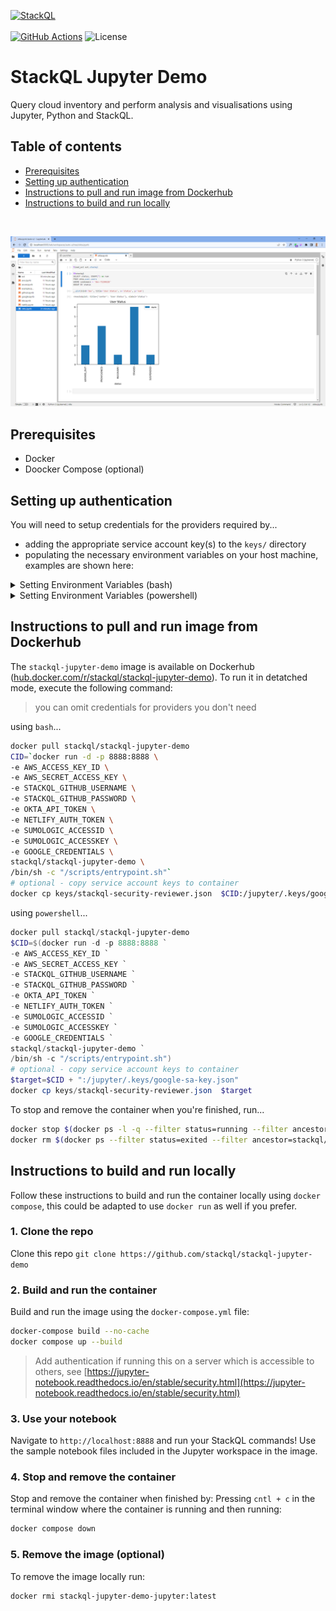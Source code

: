 [![StackQL](https://stackql.io/img/stackql-logo-bold.png)](https://stackql.io/)  
<br />
[![GitHub Actions](https://github.com/stackql/stackql-jupyter-demo/actions/workflows/main.yml/badge.svg?branch=main)](https://github.com/stackql/stackql-jupyter-demo/actions/workflows/main.yml)
![License](https://img.shields.io/github/license/stackql/stackql)

# StackQL Jupyter Demo

Query cloud inventory and perform analysis and visualisations using Jupyter, Python and StackQL.

## Table of contents

<!--ts-->
   * [Prerequisites](#prerequisites)
   * [Setting up authentication](#setting-up-authentication)
   * [Instructions to pull and run image from Dockerhub](#instructions-to-pull-and-run-image-from-dockerhub)
   * [Instructions to build and run locally](#instructions-to-build-and-run-locally)
<!--te-->  

<br />

![StackQL Jupyter](images/stackql-jupyter.png)

## Prerequisites

- Docker
- Doocker Compose (optional)

## Setting up authentication

You will need to setup credentials for the providers required by... 
- adding the appropriate service account key(s) to the `keys/` directory 
- populating the necessary environment variables on your host machine, examples are shown here:

<details>
<summary>Setting Environment Variables (bash)</summary>
<p>

```bash
export AWS_ACCESS_KEY_ID=YOURACCESSKEYID
export AWS_SECRET_ACCESS_KEY=YOURSECRETACCESSKEY
export STACKQL_GITHUB_USERNAME=yourusername
export STACKQL_GITHUB_PASSWORD=ghp_yourtoken
export OKTA_API_TOKEN=YOUROKTAAPIKEY
export NETLIFY_AUTH_TOKEN=YOURNETLIFYTOKEN
export SUMOLOGIC_ACCESSID=YOURSUMOACCESSID
export SUMOLOGIC_ACCESSKEY=YOURSUMOACCESSKEY
export GOOGLE_CREDENTIALS=$(cat creds/my-key.json)
```
</p>
</details>

<details>
<summary>Setting Environment Variables (powershell)</summary>
<p>

```powershell
$Env:AWS_ACCESS_KEY_ID = "YOURACCESSKEYID"
$Env:AWS_SECRET_ACCESS_KEY = "YOURSECRETACCESSKEY"
$Env:STACKQL_GITHUB_USERNAME = "yourusername"
$Env:STACKQL_GITHUB_PASSWORD = "ghp_yourtoken"
$Env:OKTA_API_TOKEN = "YOUROKTAAPIKEY"
$Env:NETLIFY_AUTH_TOKEN = "YOURNETLIFYTOKEN"
$Env:SUMOLOGIC_ACCESSID = "YOURSUMOACCESSID"
$Env:SUMOLOGIC_ACCESSKEY = "YOURSUMOACCESSKEY"
$env:GOOGLE_CREDENTIALS = Get-Content -Raw -Path creds\my-key.json
```

</p>
</details>

## Instructions to pull and run image from Dockerhub

The `stackql-jupyter-demo` image is available on Dockerhub ([hub.docker.com/r/stackql/stackql-jupyter-demo](https://hub.docker.com/r/stackql/stackql-jupyter-demo)). To run it in detatched mode, execute the following command:  

> you can omit credentials for providers you don't need

using `bash`...

```bash
docker pull stackql/stackql-jupyter-demo
CID=`docker run -d -p 8888:8888 \
-e AWS_ACCESS_KEY_ID \
-e AWS_SECRET_ACCESS_KEY \
-e STACKQL_GITHUB_USERNAME \
-e STACKQL_GITHUB_PASSWORD \
-e OKTA_API_TOKEN \
-e NETLIFY_AUTH_TOKEN \
-e SUMOLOGIC_ACCESSID \
-e SUMOLOGIC_ACCESSKEY \
-e GOOGLE_CREDENTIALS \
stackql/stackql-jupyter-demo \
/bin/sh -c "/scripts/entrypoint.sh"`
# optional - copy service account keys to container
docker cp keys/stackql-security-reviewer.json  $CID:/jupyter/.keys/google-sa-key.json
```

using `powershell`...

```powershell
docker pull stackql/stackql-jupyter-demo
$CID=$(docker run -d -p 8888:8888 `
-e AWS_ACCESS_KEY_ID `
-e AWS_SECRET_ACCESS_KEY `
-e STACKQL_GITHUB_USERNAME `
-e STACKQL_GITHUB_PASSWORD `
-e OKTA_API_TOKEN `
-e NETLIFY_AUTH_TOKEN `
-e SUMOLOGIC_ACCESSID `
-e SUMOLOGIC_ACCESSKEY `
-e GOOGLE_CREDENTIALS `
stackql/stackql-jupyter-demo `
/bin/sh -c "/scripts/entrypoint.sh")
# optional - copy service account keys to container
$target=$CID + ":/jupyter/.keys/google-sa-key.json" 
docker cp keys/stackql-security-reviewer.json  $target
```

To stop and remove the container when you're finished, run...   

```bash
docker stop $(docker ps -l -q --filter status=running --filter ancestor=stackql/stackql-jupyter-demo)
docker rm $(docker ps --filter status=exited --filter ancestor=stackql/stackql-jupyter-demo -q)
```

## Instructions to build and run locally

Follow these instructions to build and run the container locally using `docker compose`, this could be adapted to use `docker run` as well if you prefer.

### 1. Clone the repo

Clone this repo `git clone https://github.com/stackql/stackql-jupyter-demo`

### 2. Build and run the container

Build and run the image using the `docker-compose.yml` file:
```bash
docker-compose build --no-cache
docker compose up --build
```
> Add authentication if running this on a server which is accessible to others, see [https://jupyter-notebook.readthedocs.io/en/stable/security.html](https://jupyter-notebook.readthedocs.io/en/stable/security.html)

### 3. Use your notebook
Navigate to `http://localhost:8888` and run your StackQL commands!  Use the sample notebook files included in the Jupyter workspace in the image.  

### 4. Stop and remove the container
Stop and remove the container when finished by:
Pressing `cntl + c` in the terminal window where the container is running and then running:  
```bash
docker compose down
```

### 5. Remove the image (optional)

To remove the image locally run:
```bash 
docker rmi stackql-jupyter-demo-jupyter:latest
```